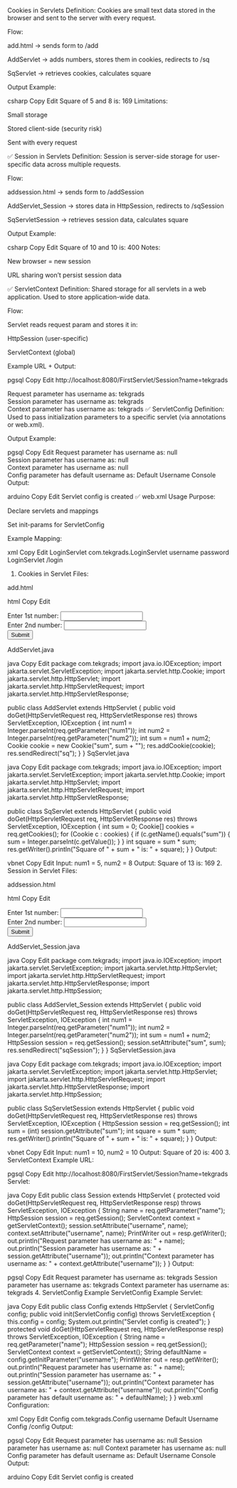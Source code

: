  Cookies in Servlets
Definition:
Cookies are small text data stored in the browser and sent to the server with every request.

Flow:

add.html → sends form to /add

AddServlet → adds numbers, stores them in cookies, redirects to /sq

SqServlet → retrieves cookies, calculates square

Output Example:

csharp
Copy
Edit
Square of 5 and 8 is: 169
Limitations:

Small storage

Stored client-side (security risk)

Sent with every request

✅ Session in Servlets
Definition:
Session is server-side storage for user-specific data across multiple requests.

Flow:

addsession.html → sends form to /addSession

AddServlet_Session → stores data in HttpSession, redirects to /sqSession

SqServletSession → retrieves session data, calculates square

Output Example:

csharp
Copy
Edit
Square of 10 and 10 is: 400
Notes:

New browser = new session

URL sharing won’t persist session data

✅ ServletContext
Definition:
Shared storage for all servlets in a web application. Used to store application-wide data.

Flow:

Servlet reads request param and stores it in:

HttpSession (user-specific)

ServletContext (global)

Example URL + Output:

pgsql
Copy
Edit
http://localhost:8080/FirstServlet/Session?name=tekgrads

Request parameter has username as: tekgrads  
Session parameter has username as: tekgrads  
Context parameter has username as: tekgrads
✅ ServletConfig
Definition:
Used to pass initialization parameters to a specific servlet (via annotations or web.xml).

Output Example:

pgsql
Copy
Edit
Request parameter has username as: null  
Session parameter has username as: null  
Context parameter has username as: null  
Config parameter has default username as: Default Username
Console Output:

arduino
Copy
Edit
Servlet config is created
✅ web.xml Usage
Purpose:

Declare servlets and mappings

Set init-params for ServletConfig

Example Mapping:

xml
Copy
Edit
<servlet>
    <servlet-name>LoginServlet</servlet-name>
    <servlet-class>com.tekgrads.LoginServlet</servlet-class>
    <init-param>
        <param-name>username</param-name>
        <param-value>password</param-value>
    </init-param>
</servlet>
<servlet-mapping>
    <servlet-name>LoginServlet</servlet-name>
    <url-pattern>/login</url-pattern>
</servlet-mapping>


1. Cookies in Servlet
Files:

add.html

html
Copy
Edit
<form action="add">
Enter 1st number: <input type="text" name="num1"><br>
Enter 2nd number: <input type="text" name="num2"><br>
<input type="submit">
</form>
AddServlet.java

java
Copy
Edit
package com.tekgrads;
import java.io.IOException;
import jakarta.servlet.ServletException;
import jakarta.servlet.http.Cookie;
import jakarta.servlet.http.HttpServlet;
import jakarta.servlet.http.HttpServletRequest;
import jakarta.servlet.http.HttpServletResponse;

public class AddServlet extends HttpServlet {
    public void doGet(HttpServletRequest req, HttpServletResponse res) throws ServletException, IOException {
        int num1 = Integer.parseInt(req.getParameter("num1"));
        int num2 = Integer.parseInt(req.getParameter("num2"));
        int sum = num1 + num2;
        Cookie cookie = new Cookie("sum", sum + "");
        res.addCookie(cookie);
        res.sendRedirect("sq");
    }
}
SqServlet.java

java
Copy
Edit
package com.tekgrads;
import java.io.IOException;
import jakarta.servlet.ServletException;
import jakarta.servlet.http.Cookie;
import jakarta.servlet.http.HttpServlet;
import jakarta.servlet.http.HttpServletRequest;
import jakarta.servlet.http.HttpServletResponse;

public class SqServlet extends HttpServlet {
    public void doGet(HttpServletRequest req, HttpServletResponse res) throws ServletException, IOException {
        int sum = 0;
        Cookie[] cookies = req.getCookies();
        for (Cookie c : cookies) {
            if (c.getName().equals("sum")) {
                sum = Integer.parseInt(c.getValue());
            }
        }
        int square = sum * sum;
        res.getWriter().println("Square of " + sum + " is: " + square);
    }
}
Output:

vbnet
Copy
Edit
Input: num1 = 5, num2 = 8
Output: Square of 13 is: 169
2. Session in Servlet
Files:

addsession.html

html
Copy
Edit
<form action="addSession">
Enter 1st number: <input type="text" name="num1"><br>
Enter 2nd number: <input type="text" name="num2"><br>
<input type="submit">
</form>
AddServlet_Session.java

java
Copy
Edit
package com.tekgrads;
import java.io.IOException;
import jakarta.servlet.ServletException;
import jakarta.servlet.http.HttpServlet;
import jakarta.servlet.http.HttpServletRequest;
import jakarta.servlet.http.HttpServletResponse;
import jakarta.servlet.http.HttpSession;

public class AddServlet_Session extends HttpServlet {
    public void doGet(HttpServletRequest req, HttpServletResponse res) throws ServletException, IOException {
        int num1 = Integer.parseInt(req.getParameter("num1"));
        int num2 = Integer.parseInt(req.getParameter("num2"));
        int sum = num1 + num2;
        HttpSession session = req.getSession();
        session.setAttribute("sum", sum);
        res.sendRedirect("sqSession");
    }
}
SqServletSession.java

java
Copy
Edit
package com.tekgrads;
import java.io.IOException;
import jakarta.servlet.ServletException;
import jakarta.servlet.http.HttpServlet;
import jakarta.servlet.http.HttpServletRequest;
import jakarta.servlet.http.HttpServletResponse;
import jakarta.servlet.http.HttpSession;

public class SqServletSession extends HttpServlet {
    public void doGet(HttpServletRequest req, HttpServletResponse res) throws ServletException, IOException {
        HttpSession session = req.getSession();
        int sum = (int) session.getAttribute("sum");
        int square = sum * sum;
        res.getWriter().println("Square of " + sum + " is: " + square);
    }
}
Output:

vbnet
Copy
Edit
Input: num1 = 10, num2 = 10
Output: Square of 20 is: 400
3. ServletContext Example
URL:

pgsql
Copy
Edit
http://localhost:8080/FirstServlet/Session?name=tekgrads
Servlet:

java
Copy
Edit
public class Session extends HttpServlet {
    protected void doGet(HttpServletRequest req, HttpServletResponse resp) throws ServletException, IOException {
        String name = req.getParameter("name");
        HttpSession session = req.getSession();
        ServletContext context = getServletContext();
        session.setAttribute("username", name);
        context.setAttribute("username", name);
        PrintWriter out = resp.getWriter();
        out.println("Request parameter has username as: " + name);
        out.println("Session parameter has username as: " + session.getAttribute("username"));
        out.println("Context parameter has username as: " + context.getAttribute("username"));
    }
}
Output:

pgsql
Copy
Edit
Request parameter has username as: tekgrads
Session parameter has username as: tekgrads
Context parameter has username as: tekgrads
4. ServletConfig Example
ServletConfig Example Servlet:

java
Copy
Edit
public class Config extends HttpServlet {
    ServletConfig config;
    public void init(ServletConfig config) throws ServletException {
        this.config = config;
        System.out.println("Servlet config is created");
    }
    protected void doGet(HttpServletRequest req, HttpServletResponse resp) throws ServletException, IOException {
        String name = req.getParameter("name");
        HttpSession session = req.getSession();
        ServletContext context = getServletContext();
        String defaultName = config.getInitParameter("username");
        PrintWriter out = resp.getWriter();
        out.println("Request parameter has username as: " + name);
        out.println("Session parameter has username as: " + session.getAttribute("username"));
        out.println("Context parameter has username as: " + context.getAttribute("username"));
        out.println("Config parameter has default username as: " + defaultName);
    }
}
web.xml Configuration:

xml
Copy
Edit
<servlet>
    <servlet-name>Config</servlet-name>
    <servlet-class>com.tekgrads.Config</servlet-class>
    <init-param>
        <param-name>username</param-name>
        <param-value>Default Username</param-value>
    </init-param>
</servlet>
<servlet-mapping>
    <servlet-name>Config</servlet-name>
    <url-pattern>/config</url-pattern>
</servlet-mapping>
Output:

pgsql
Copy
Edit
Request parameter has username as: null
Session parameter has username as: null
Context parameter has username as: null
Config parameter has default username as: Default Username
Console Output:

arduino
Copy
Edit
Servlet config is created